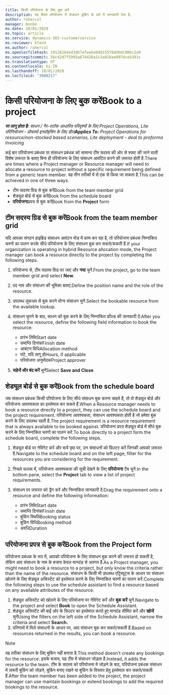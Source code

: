 ```yaml
---
title: किसी परियोजना के लिए बुक करें
description: यह विषय परियोजना में संसाधन बुकिंग के बारे में जानकारी देता है.
author: ruhercul
manager: Annbe
ms.date: 10/01/2020
ms.topic: article
ms.service: dynamics-365-customerservice
ms.reviewer: kfend
ms.author: ruhercul
ms.openlocfilehash: 19128264ed3db7efeeba948155f0ddbdc806c2a0
ms.sourcegitcommit: 56c42d7f5995a674426a1c2a81bae897dceb391c
ms.translationtype: HT
ms.contentlocale: hi-IN
ms.lasthandoff: 10/01/2020
ms.locfileid: "3908217"
---
```

# <a name="book-to-a-project"></a><span data-ttu-id="ff9e3-103">किसी परियोजना के लिए बुक करें</span><span class="sxs-lookup"><span data-stu-id="ff9e3-103">Book to a project</span></span>

<span data-ttu-id="ff9e3-104">_**पर लागू होता है:** साधन / गैर-स्टॉक आधारित परिदृश्यों के लिए Project Operations, Lite परिनियोजन - प्रोफार्मा इनवॉइसिंग के लिए डील_</span><span class="sxs-lookup"><span data-stu-id="ff9e3-104">_**Applies To:** Project Operations for resource/non-stocked based scenarios, Lite deployment - deal to proforma invoicing_</span></span>

<span data-ttu-id="ff9e3-105">कई बार परियोजना प्रबंधक या संसाधन प्रबंधक को सामान्य टीम सदस्य की ओर से स्पष्ट की जाने वाली विशेष ज़रूरत के बताए बिना ही परियोजना के लिए संसाधन आवंटित करने की ज़रूरत होती है.</span><span class="sxs-lookup"><span data-stu-id="ff9e3-105">There are times where a Project manager or Resource manager will need to allocate a resource to project without a specific requirement being defined from a generic team member.</span></span> <span data-ttu-id="ff9e3-106">यह तीन तरीकों में से एक से किया जा सकता है.</span><span class="sxs-lookup"><span data-stu-id="ff9e3-106">This can be achieved in one of three ways.</span></span>

- <span data-ttu-id="ff9e3-107">टीम सदस्य ग्रिड से बुक करें</span><span class="sxs-lookup"><span data-stu-id="ff9e3-107">Book from the team member grid</span></span>
- <span data-ttu-id="ff9e3-108">शेड्यूल बोर्ड से बुक करें</span><span class="sxs-lookup"><span data-stu-id="ff9e3-108">Book from the schedule board</span></span>
- <span data-ttu-id="ff9e3-109">**परियोजना**प्रपत्र से बुक करें</span><span class="sxs-lookup"><span data-stu-id="ff9e3-109">Book from the **Project** form</span></span>

## <a name="book-from-the-team-member-grid"></a><span data-ttu-id="ff9e3-110">टीम सदस्य ग्रिड से बुक करें</span><span class="sxs-lookup"><span data-stu-id="ff9e3-110">Book from the team member grid</span></span>

<span data-ttu-id="ff9e3-111">यदि आपका संगठन हाइब्रिड संसाधन आवंटन मोड में काम कर रहा है, तो परियोजना प्रबंधक निम्नांकित चरणों का पालन करके सीधे परियोजना के लिए संसाधन बुक कर सकते/सकती हैं.</span><span class="sxs-lookup"><span data-stu-id="ff9e3-111">If your organization is operating in hybrid Resource allocation mode, the Project manager can book a resource directly to the project by completing the following steps.</span></span>

1. <span data-ttu-id="ff9e3-112">परियोजना से, टीम सदस्य ग्रिड पर जाएं और **नया** चुनें.</span><span class="sxs-lookup"><span data-stu-id="ff9e3-112">From the project, go to the team member grid and select **New**.</span></span>
2. <span data-ttu-id="ff9e3-113">पद नाम और संसाधन की भूमिका बताएं.</span><span class="sxs-lookup"><span data-stu-id="ff9e3-113">Define the position name and the role of the resource.</span></span>
3. <span data-ttu-id="ff9e3-114">उपलब्ध लुकअप से बुक करने योग्य संसाधन चुनें.</span><span class="sxs-lookup"><span data-stu-id="ff9e3-114">Select the bookable resource from the available lookup.</span></span>
4. <span data-ttu-id="ff9e3-115">संसाधन चुनने के बाद, साधन को बुक करने के लिए निम्नांकित फ़ील्ड की जानकारी दें:</span><span class="sxs-lookup"><span data-stu-id="ff9e3-115">After you select the resource, define the following field information to book the resource:</span></span>

    - <span data-ttu-id="ff9e3-116">प्रारंभ तिथि</span><span class="sxs-lookup"><span data-stu-id="ff9e3-116">Start date</span></span>
    - <span data-ttu-id="ff9e3-117">समाप्ति दिनांक</span><span class="sxs-lookup"><span data-stu-id="ff9e3-117">Finish date</span></span>
    - <span data-ttu-id="ff9e3-118">आबंटन विधि</span><span class="sxs-lookup"><span data-stu-id="ff9e3-118">Allocation method</span></span>
    - <span data-ttu-id="ff9e3-119">घंटे, यदि लागू हो</span><span class="sxs-lookup"><span data-stu-id="ff9e3-119">Hours, if applicable</span></span>
    - <span data-ttu-id="ff9e3-120">परियोजना अनुमोदक</span><span class="sxs-lookup"><span data-stu-id="ff9e3-120">Project approver</span></span>

6. <span data-ttu-id="ff9e3-121">**सहेजें और बंद करें** चुनें</span><span class="sxs-lookup"><span data-stu-id="ff9e3-121">Select **Save and Close**</span></span>

## <a name="book-from-the-schedule-board"></a><span data-ttu-id="ff9e3-122">शेड्यूल बोर्ड से बुक करें</span><span class="sxs-lookup"><span data-stu-id="ff9e3-122">Book from the schedule board</span></span>

<span data-ttu-id="ff9e3-123">जब संसाधन प्रबंधक किसी परियोजना के लिए सीधे संसाधन बुक करना चाहते हैं, तो वो शेड्यूल बोर्ड और परियोजना आवश्यकता का इस्तेमाल कर सकते हैं.</span><span class="sxs-lookup"><span data-stu-id="ff9e3-123">When a Resource manager needs to book a resource directly to a project, they can use the schedule board and the project requirement.</span></span> <span data-ttu-id="ff9e3-124">परियोजना आवश्यकता, संसाधन आवश्यकता होती है जो हमेशा बुक करने के लिए उपलब्ध रहती है.</span><span class="sxs-lookup"><span data-stu-id="ff9e3-124">The project requirement is a resource requirement that is always available to be booked against.</span></span> <span data-ttu-id="ff9e3-125">परियोजना प्रपत्र शेड्यूल बोर्ड में सीधे बुक करने के लिए निम्नांकित चरणों का पालन करें.</span><span class="sxs-lookup"><span data-stu-id="ff9e3-125">To book directly to a project form the schedule board, complete the following steps.</span></span>

1. <span data-ttu-id="ff9e3-126">शेड्यूल बोर्ड पर नेविगेट करें और बायें पृष्ठ पर, उन संसाधनों को फ़िल्टर करें जिनकी आपको ज़रूरत है.</span><span class="sxs-lookup"><span data-stu-id="ff9e3-126">Navigate to the schedule board and on the left page, filter for the resources you are considering for the requirement.</span></span>
2. <span data-ttu-id="ff9e3-127">निचले फलक में, परियोजना आवश्यकता की सूची देखने के लिए **परियोजना** टैब चुनें.</span><span class="sxs-lookup"><span data-stu-id="ff9e3-127">In the bottom pane, select the **Project** tab to view a list of project requirements.</span></span>
3. <span data-ttu-id="ff9e3-128">संसाधन पर ज़रूरत को ड्रैग करें और निम्नांकित जानकारी दें:</span><span class="sxs-lookup"><span data-stu-id="ff9e3-128">Drag the requirement onto a resource and define the following information:</span></span>

    - <span data-ttu-id="ff9e3-129">प्रारंभ तिथि</span><span class="sxs-lookup"><span data-stu-id="ff9e3-129">Start date</span></span>
    - <span data-ttu-id="ff9e3-130">समाप्ति दिनांक</span><span class="sxs-lookup"><span data-stu-id="ff9e3-130">Finish date</span></span>
    - <span data-ttu-id="ff9e3-131">बुकिंग स्थिति</span><span class="sxs-lookup"><span data-stu-id="ff9e3-131">Booking status</span></span>
    - <span data-ttu-id="ff9e3-132">बुकिंग विधि</span><span class="sxs-lookup"><span data-stu-id="ff9e3-132">Booking method</span></span>
    - <span data-ttu-id="ff9e3-133">अवधि</span><span class="sxs-lookup"><span data-stu-id="ff9e3-133">Duration</span></span>

## <a name="book-from-the-project-form"></a><span data-ttu-id="ff9e3-134">परियोजना प्रपत्र से बुक करें</span><span class="sxs-lookup"><span data-stu-id="ff9e3-134">Book from the Project form</span></span>

<span data-ttu-id="ff9e3-135">परियोजना प्रबंधक के रूप में, आपको परियोजना के लिए संसाधन बुक करने की ज़रूरत हो सकती है, लेकिन आप संसाधन के नाम के बजाय केवल मानदंड से अवगत हैं.</span><span class="sxs-lookup"><span data-stu-id="ff9e3-135">As a Project manager, you might need to book a resource to a project, but only know the criteria rather than the name of the resource.</span></span> <span data-ttu-id="ff9e3-136">संसाधन के किसी भी उपलब्ध एट्रिब्यूट्स के आधार पर संसाधन खोजने के लिए शेड्यूल असिस्टेंट को इस्तेमाल करने के लिए निम्नांकित चरणों का पालन करें.</span><span class="sxs-lookup"><span data-stu-id="ff9e3-136">Complete the following steps to use the schedule assistant to find a resource based on any available attributes of the resource.</span></span> 

1. <span data-ttu-id="ff9e3-137">शेड्यूल असिस्टेंट को खोलने के लिए परियोजना पर नेविगेट करें और **बुक करें** चुनें.</span><span class="sxs-lookup"><span data-stu-id="ff9e3-137">Navigate to the project and select **Book** to open the Schedule Assistant.</span></span>
2. <span data-ttu-id="ff9e3-138">शेड्यूल असिस्टेंट की बाईं ओर के फिल्टर का इस्तेमाल करते हुए मानदंड सीमित करें और **खोजें** चुनें</span><span class="sxs-lookup"><span data-stu-id="ff9e3-138">Using the filters on the left side of the Schedule Assistant, narrow the criteria and select **Search.**</span></span>
3. <span data-ttu-id="ff9e3-139">परिणामों में मिले संसाधनों के आधार पर, आप संसाधन बुक कर सकते/सकती हैं.</span><span class="sxs-lookup"><span data-stu-id="ff9e3-139">Based on resources returned in the results, you can book a resource.</span></span>

> [!NOTE]
> <span data-ttu-id="ff9e3-140">यह तरीका संसाधन के लिए बुकिंग नहीं बनाता है.</span><span class="sxs-lookup"><span data-stu-id="ff9e3-140">This method doesn't create any bookings for the resource.</span></span> <span data-ttu-id="ff9e3-141">इसके बजाय, यह टीम में संसाधन जोड़ता है.</span><span class="sxs-lookup"><span data-stu-id="ff9e3-141">Instead, it adds the resource to the team.</span></span> <span data-ttu-id="ff9e3-142">टीम के सदस्य को परियोजना में जोड़ने के बाद, परियोजना प्रबंधक संसाधन में ज़रूरी बुकिंग को जोड़ने, बुकिंग बनाए रखने या बुकिंग के विस्तार हेतु इस्तेमाल कर सकते/सकती हैं.</span><span class="sxs-lookup"><span data-stu-id="ff9e3-142">After the team member has been added to the project, the project manager can use maintain bookings or extend bookings to add the required bookings to the resource.</span></span>
